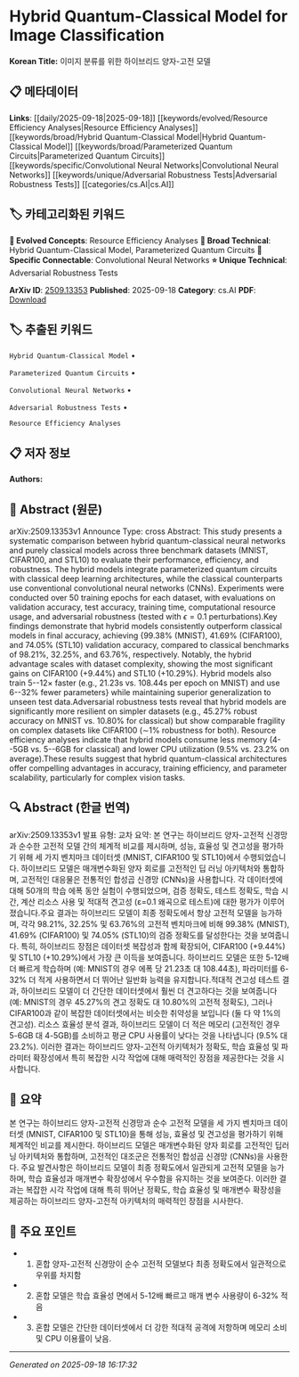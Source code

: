 
# Hybrid Quantum-Classical Model for Image Classification

**Korean Title:** 이미지 분류를 위한 하이브리드 양자-고전 모델

## 📋 메타데이터

**Links**: [[daily/2025-09-18|2025-09-18]] [[keywords/evolved/Resource Efficiency Analyses|Resource Efficiency Analyses]] [[keywords/broad/Hybrid Quantum-Classical Model|Hybrid Quantum-Classical Model]] [[keywords/broad/Parameterized Quantum Circuits|Parameterized Quantum Circuits]] [[keywords/specific/Convolutional Neural Networks|Convolutional Neural Networks]] [[keywords/unique/Adversarial Robustness Tests|Adversarial Robustness Tests]] [[categories/cs.AI|cs.AI]]

## 🏷️ 카테고리화된 키워드
**🚀 Evolved Concepts**: Resource Efficiency Analyses
**🔬 Broad Technical**: Hybrid Quantum-Classical Model, Parameterized Quantum Circuits
**🔗 Specific Connectable**: Convolutional Neural Networks
**⭐ Unique Technical**: Adversarial Robustness Tests

**ArXiv ID**: [2509.13353](https://arxiv.org/abs/2509.13353)
**Published**: 2025-09-18
**Category**: cs.AI
**PDF**: [Download](https://arxiv.org/pdf/2509.13353.pdf)


## 🏷️ 추출된 키워드



`Hybrid Quantum-Classical Model` • 

`Parameterized Quantum Circuits` • 

`Convolutional Neural Networks` • 

`Adversarial Robustness Tests` • 

`Resource Efficiency Analyses`



## 📋 저자 정보

**Authors:** 

## 📄 Abstract (원문)

arXiv:2509.13353v1 Announce Type: cross 
Abstract: This study presents a systematic comparison between hybrid quantum-classical neural networks and purely classical models across three benchmark datasets (MNIST, CIFAR100, and STL10) to evaluate their performance, efficiency, and robustness. The hybrid models integrate parameterized quantum circuits with classical deep learning architectures, while the classical counterparts use conventional convolutional neural networks (CNNs). Experiments were conducted over 50 training epochs for each dataset, with evaluations on validation accuracy, test accuracy, training time, computational resource usage, and adversarial robustness (tested with $\epsilon=0.1$ perturbations).Key findings demonstrate that hybrid models consistently outperform classical models in final accuracy, achieving {99.38\% (MNIST), 41.69\% (CIFAR100), and 74.05\% (STL10) validation accuracy, compared to classical benchmarks of 98.21\%, 32.25\%, and 63.76\%, respectively. Notably, the hybrid advantage scales with dataset complexity, showing the most significant gains on CIFAR100 (+9.44\%) and STL10 (+10.29\%). Hybrid models also train 5--12$\times$ faster (e.g., 21.23s vs. 108.44s per epoch on MNIST) and use 6--32\% fewer parameters} while maintaining superior generalization to unseen test data.Adversarial robustness tests reveal that hybrid models are significantly more resilient on simpler datasets (e.g., 45.27\% robust accuracy on MNIST vs. 10.80\% for classical) but show comparable fragility on complex datasets like CIFAR100 ($\sim$1\% robustness for both). Resource efficiency analyses indicate that hybrid models consume less memory (4--5GB vs. 5--6GB for classical) and lower CPU utilization (9.5\% vs. 23.2\% on average).These results suggest that hybrid quantum-classical architectures offer compelling advantages in accuracy, training efficiency, and parameter scalability, particularly for complex vision tasks.

## 🔍 Abstract (한글 번역)

arXiv:2509.13353v1 발표 유형: 교차
요약: 본 연구는 하이브리드 양자-고전적 신경망과 순수한 고전적 모델 간의 체계적 비교를 제시하며, 성능, 효율성 및 견고성을 평가하기 위해 세 가지 벤치마크 데이터셋 (MNIST, CIFAR100 및 STL10)에서 수행되었습니다. 하이브리드 모델은 매개변수화된 양자 회로를 고전적인 딥 러닝 아키텍처와 통합하며, 고전적인 대응물은 전통적인 합성곱 신경망 (CNNs)을 사용합니다. 각 데이터셋에 대해 50개의 학습 에폭 동안 실험이 수행되었으며, 검증 정확도, 테스트 정확도, 학습 시간, 계산 리소스 사용 및 적대적 견고성 (ε=0.1 왜곡으로 테스트)에 대한 평가가 이루어졌습니다.주요 결과는 하이브리드 모델이 최종 정확도에서 항상 고전적 모델을 능가하며, 각각 98.21%, 32.25% 및 63.76%의 고전적 벤치마크에 비해 99.38% (MNIST), 41.69% (CIFAR100) 및 74.05% (STL10)의 검증 정확도를 달성한다는 것을 보여줍니다. 특히, 하이브리드 장점은 데이터셋 복잡성과 함께 확장되어, CIFAR100 (+9.44%) 및 STL10 (+10.29%)에서 가장 큰 이득을 보여줍니다. 하이브리드 모델은 또한 5-12배 더 빠르게 학습하며 (예: MNIST의 경우 에폭 당 21.23초 대 108.44초), 파라미터를 6-32% 더 적게 사용하면서 더 뛰어난 일반화 능력을 유지합니다.적대적 견고성 테스트 결과, 하이브리드 모델이 더 간단한 데이터셋에서 훨씬 더 견고하다는 것을 보여줍니다 (예: MNIST의 경우 45.27%의 견고 정확도 대 10.80%의 고전적 정확도), 그러나 CIFAR100과 같이 복잡한 데이터셋에서는 비슷한 취약성을 보입니다 (둘 다 약 1%의 견고성). 리소스 효율성 분석 결과, 하이브리드 모델이 더 적은 메모리 (고전적인 경우 5-6GB 대 4-5GB)를 소비하고 평균 CPU 사용률이 낮다는 것을 나타냅니다 (9.5% 대 23.2%). 이러한 결과는 하이브리드 양자-고전적 아키텍처가 정확도, 학습 효율성 및 파라미터 확장성에서 특히 복잡한 시각 작업에 대해 매력적인 장점을 제공한다는 것을 시사합니다.

## 📝 요약

본 연구는 하이브리드 양자-고전적 신경망과 순수 고전적 모델을 세 가지 벤치마크 데이터셋 (MNIST, CIFAR100 및 STL10)을 통해 성능, 효율성 및 견고성을 평가하기 위해 체계적인 비교를 제시한다. 하이브리드 모델은 매개변수화된 양자 회로를 고전적인 딥러닝 아키텍처와 통합하며, 고전적인 대조군은 전통적인 합성곱 신경망 (CNNs)을 사용한다. 주요 발견사항은 하이브리드 모델이 최종 정확도에서 일관되게 고전적 모델을 능가하며, 학습 효율성과 매개변수 확장성에서 우수함을 유지하는 것을 보여준다. 이러한 결과는 복잡한 시각 작업에 대해 특히 뛰어난 정확도, 학습 효율성 및 매개변수 확장성을 제공하는 하이브리드 양자-고전적 아키텍처의 매력적인 장점을 시사한다.

## 🎯 주요 포인트


- 1. 혼합 양자-고전적 신경망이 순수 고전적 모델보다 최종 정확도에서 일관적으로 우위를 차지함

- 2. 혼합 모델은 학습 효율성 면에서 5-12배 빠르고 매개 변수 사용량이 6-32% 적음

- 3. 혼합 모델은 간단한 데이터셋에서 더 강한 적대적 공격에 저항하며 메모리 소비 및 CPU 이용률이 낮음.


---

*Generated on 2025-09-18 16:17:32*